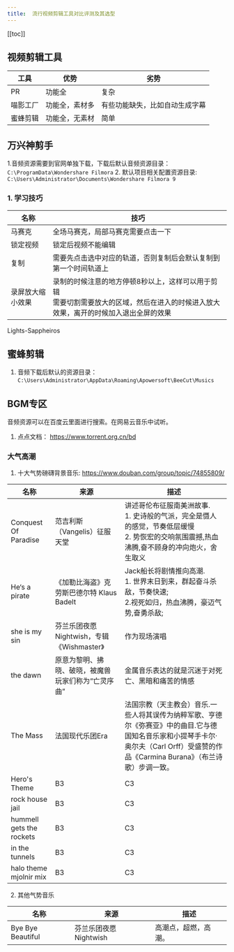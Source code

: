 ```yaml
---
title:  流行视频剪辑工具对比评测及其选型
---
```


<ClientOnly>
  <in-article-adsense
    ins-style="display:block; text-align:center;"
    data-ad-slot="7727965566"
  />
</ClientOnly>

[[toc]]

## 视频剪辑工具


工具 | 优势 |劣势
---------|----------|---------
 PR | 功能全 | 复杂
 喵影工厂 | 功能全，素材多 | 有些功能缺失，比如自动生成字幕
 蜜蜂剪辑 | 功能全，无素材 | 简单


 ## 万兴神剪手

 1.音频资源需要到官网单独下载，下载后默认音频资源目录：`C:\ProgramData\Wondershare Filmora`
 2. 默认项目相关配置资源目录: `C:\Users\Administrator\Documents\Wondershare Filmora 9`

### 1. 学习技巧


名称 | 技巧
---------|----------
 马赛克 | 全场马赛克，局部马赛克需要点击一下 
 锁定视频 | 锁定后视频不能编辑
 复制 | 需要先点击选中对应的轨道，否则复制后会默认复制到第一个时间轨道上
 录屏放大缩小效果 | 录制的时候注意的地方停顿8秒以上，这样可以用于剪辑<br/>需要切割需要放大的区域，然后在进入的时候进入放大效果，离开的时候加入退出全屏的效果
Lights-Sappheiros


 ## 蜜蜂剪辑

 1. 音频下载后默认的资源目录： `C:\Users\Administrator\AppData\Roaming\Apowersoft\BeeCut\Musics`


 ## BGM专区

音频资源可以在百度云里面进行搜索。在网易云音乐中试听。

1. 点点文档： <https://www.torrent.org.cn/bd>

 ### 大气高潮

1. 十大气势磅礴背景音乐: https://www.douban.com/group/topic/74855809/


名称 | 来源 | 描述
---------|----------|---------
 Conquest Of Paradise | 范吉利斯（Vangelis）征服天堂 | 讲述哥伦布征服南美洲故事.<br> 1. 史诗般的气派，完全是慑人的感觉，节奏低层缓慢<br> 2. 势恢宏的交响氛围震撼,热血沸腾,奋不顾身的冲向炮火，舍生取义
 He‘s a pirate | 《加勒比海盗》克劳斯巴德尔特 Klaus Badelt |Jack船长将剧情推向高潮.<br> 1. 世界末日到来，群起奋斗杀敌，节奏快速;<br> 2.视死如归，热血沸腾，豪迈气势,奋勇杀敌;<br>
 she is my sin | 芬兰乐团夜愿Nightwish，专辑《Wishmaster》 | 作为现场演唱<br>
 the dawn| 原意为黎明、拂晓、破晓，被魔兽玩家们称为“亡灵序曲” | 金属音乐表达的就是沉迷于对死亡、黑暗和痛苦的情感
 The Mass| 法国现代乐团Era | 法国宗教（天主教会）音乐.一些人将其误传为纳粹军歌、亨德尔《弥赛亚》中的曲目.它与德国知名音乐家和小提琴手卡尔·奥尔夫（Carl Orff）受盛赞的作品《Carmina Burana》（布兰诗歌）步调一致。
 Hero's Theme |B3 | C3
rock house jail |B3 | C3
hummell gets the rockets|B3 | C3
in the tunnels|B3 | C3
halo theme mjolnir mix|B3 | C3

2. 其他气势音乐

名称 | 来源 | 描述
---------|----------|---------
 Bye Bye Beautiful | 芬兰乐团夜愿Nightwish | 高潮点，超燃，高潮。